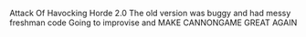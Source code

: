 Attack Of Havocking Horde 2.0
The old version was buggy and had messy freshman code 
Going to improvise and MAKE CANNONGAME GREAT AGAIN
